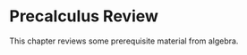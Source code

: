 # Precalculus Review

This chapter reviews some prerequisite material from algebra.

```{tableofcontents}
```
